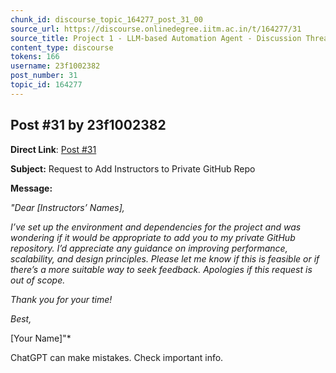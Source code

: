 ```yaml
---
chunk_id: discourse_topic_164277_post_31_00
source_url: https://discourse.onlinedegree.iitm.ac.in/t/164277/31
source_title: Project 1 - LLM-based Automation Agent - Discussion Thread [TDS Jan 2025]
content_type: discourse
tokens: 166
username: 23f1002382
post_number: 31
topic_id: 164277
---
```


## Post #31 by 23f1002382

**Direct Link**: [Post #31](https://discourse.onlinedegree.iitm.ac.in/t/164277/31)

**Subject:** Request to Add Instructors to Private GitHub Repo

**Message:**

*"Dear [Instructors’ Names],*

*I’ve set up the environment and dependencies for the project and was wondering if it would be appropriate to add you to my private GitHub repository. I’d appreciate any guidance on improving performance, scalability, and design principles. Please let me know if this is feasible or if there’s a more suitable way to seek feedback. Apologies if this request is out of scope.*

*Thank you for your time!*

*Best,*

[Your Name]"*

ChatGPT can make mistakes. Check important info.

